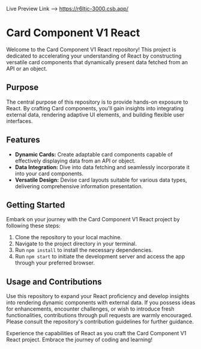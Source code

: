 Live Preview Link --> https://r6ltjc-3000.csb.app/

# Card Component V1 React

Welcome to the Card Component V1 React repository! This project is dedicated to accelerating your understanding of React by constructing versatile card components that dynamically present data fetched from an API or an object.

## Purpose

The central purpose of this repository is to provide hands-on exposure to React. By crafting Card components, you'll gain insights into integrating external data, rendering adaptive UI elements, and building flexible user interfaces.

## Features

- **Dynamic Cards:** Create adaptable card components capable of effectively displaying data from an API or object.
- **Data Integration:** Dive into data fetching and seamlessly incorporate it into your card components.
- **Versatile Design:** Devise card layouts suitable for various data types, delivering comprehensive information presentation.

## Getting Started

Embark on your journey with the Card Component V1 React project by following these steps:

1. Clone the repository to your local machine.
2. Navigate to the project directory in your terminal.
3. Run `npm install` to install the necessary dependencies.
4. Run `npm start` to initiate the development server and access the app through your preferred browser.

## Usage and Contributions

Use this repository to expand your React proficiency and develop insights into rendering dynamic components with external data. If you possess ideas for enhancements, encounter challenges, or wish to introduce fresh functionalities, contributions through pull requests are warmly encouraged. Please consult the repository's contribution guidelines for further guidance.

Experience the capabilities of React as you craft the Card Component V1 React project. Embrace the journey of coding and learning!
